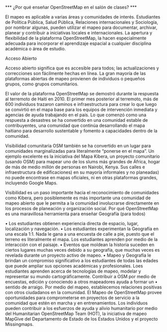 *** ¿Por qué enseñar OpenStreetMap en el salón de clases? ***

El mapeo es aplicable a varias áreas y comunidades de interés. Estudiantes de Política Pública, Salud Pública, Relaciones internacionales y Sociología, por nombrar algunas, pueden utilizar el mapeo para documentar, archivar, planear y contribuir a iniciativas locales e internacionales. La apertura y flexibilidad de la plataforma OpenStreetMap, la hacen especialmente adecuada para incorporar el aprendizaje espacial a cualquier disciplina académica o área de estudio. 

Acceso Abierto 

Acceso abierto significa que es accesible para todos; las actualizaciones y correcciones son fácilmente hechas en línea. La gran mayoría de las plataformas abiertas de mapeo provienen de individuos o pequeños grupos, como grupos comunitarios. 

El valor de la plataforma OpenStreetMap se demostró durante la respuesta al terremoto de Haití en 2010. El primer mes posterior al terremoto, más de 600 individuos trazaron caminos e infraestructura para crear lo que luego se convirtió en el mapa base para los equipos de intervención inmediata y agencias de ayuda trabajando en el país. Lo que comenzó como una respuesta a desastres se ha convertido en una comunidad estable de contribuyentes, una comunidad que continúa desarrollando el mapa haitiano para desarrollo sustentable y fomento a capacidades dentro de la comunidad. 

Visibilidad comunitaria 
OSM también se ha convertido en un lugar para comunidades marginalizadas para literalmente “ponerse en el mapa”. Un ejemplo excelente es la iniciativa del Mapa Kibera, un proyecto comunitario (usando OSM) para mapear uno de los slums más grandes de África, hogar de más de medio millón de personas en Nairobi, Kenya. Sus calles e infraestructura de edificaciones) en su mayoría informales y no planeadas) no puede encontrase en mapas oficiales, ni en otras plataformas grandes, incluyendo Google Maps. 

Visibilidad es un paso importante hacia el reconocimiento de comunidades como Kibera, pero posiblemente es más importante una comunidad de mapeo abierto que le permita a la comunidad involucrarse directamente en los procesos de planeación y organización social. 
Por qué OpenStreetMap es una maravillosa herramienta para enseñar Geografía (para todos) 

•	Los estudiantes obtienen experiencia directa de espacio, lugar, localización y navegación. 
•	Los estudiantes experimentan la Geografía en una escala 1:1. Nada le gana a una encuesta de calle a pie, puesto que el terreno es literalmente el mapa. Los estudiantes aprenden por medio de la interacción con el paisaje. 
•	Eventos que moldean la historia suceden en ciertos lugares muchas veces debido a su geografía, que muchas veces es revelada durante un proyecto activo de mapeo. 
•	Mapeo y Geografía le brindan un compromiso significativo a los estudiantes de todas las edades que puede ampliar sus opciones académicas y profesionales. Loes estudiantes aprenden acerca de tecnologías de mapeo, modelar y representar su mundo cartográficamente. 
Contribuir a OSM por medio de encuestas, edición y conociendo a otros mapeadores ayuda a formar un •	sentido de arraigo. Por medio del mapeo, establecemos relaciones positivas con otros ciudadanos en la comunidad. 
El Mapeo de OpenStreetMap provee oportunidades para comprometerse en proyectos de servicio a la comunidad que estén en marcha y en entrenamientos. Los individuos pueden contribuir a los esfuerzos de ayuda y alivio humanitario por medio del Humanitarian OpenStreetMap Team (HOT), la iniciativa de mapeo MapGive del Departamento de Estado de los Estados Unidos y el proyecto Missingmaps. 
